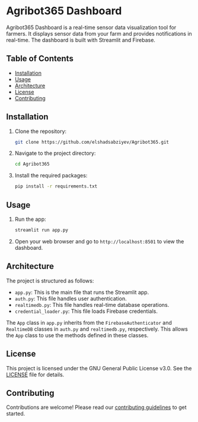 # Agribot365 Dashboard

Agribot365 Dashboard is a real-time sensor data visualization tool for farmers. It displays sensor data from your farm and provides notifications in real-time. The dashboard is built with Streamlit and Firebase.

## Table of Contents

- [Installation](#installation)
- [Usage](#usage)
- [Architecture](#architecture)
- [License](#license)
- [Contributing](#contributing)

## Installation

1. Clone the repository:
    ```sh
    git clone https://github.com/elshadsabziyev/Agribot365.git
    ```
2. Navigate to the project directory:
    ```sh
    cd Agribot365
    ```
3. Install the required packages:
    ```sh
    pip install -r requirements.txt
    ```

## Usage

1. Run the app:
    ```sh
    streamlit run app.py
    ```
2. Open your web browser and go to `http://localhost:8501` to view the dashboard.

## Architecture

The project is structured as follows:

- `app.py`: This is the main file that runs the Streamlit app.
- `auth.py`: This file handles user authentication.
- `realtimedb.py`: This file handles real-time database operations.
- `credential_loader.py`: This file loads Firebase credentials.

The `App` class in `app.py` inherits from the `FirebaseAuthenticator` and `RealtimeDB` classes in `auth.py` and `realtimedb.py`, respectively. This allows the `App` class to use the methods defined in these classes.

## License

This project is licensed under the GNU General Public License v3.0. See the [LICENSE](LICENSE) file for details.

## Contributing

Contributions are welcome! Please read our [contributing guidelines](CONTRIBUTING.md) to get started.
